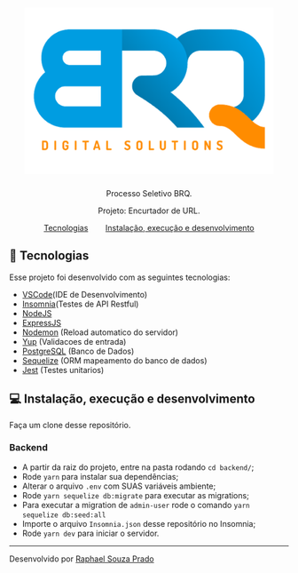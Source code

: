 <h1 align="center">
  <img alt="brq" height="300" title="brq" src="logo.png" />
</h1>

<p align="center">Processo Seletivo BRQ.</p>

<p align="center">Projeto: Encurtador de URL.</p>

<p align="center">
 <a href="#rocket-tecnologias">Tecnologias</a>&nbsp;&nbsp;&nbsp; &nbsp;&nbsp;&nbsp;
 <a href="#computer-instalação-execução-e-desenvolvimento">Instalação, execução e desenvolvimento</a>
</p>
            
## :rocket: Tecnologias

Esse projeto foi desenvolvido com as seguintes tecnologias:

- [VSCode](https://code.visualstudio.com/)(IDE de Desenvolvimento)
- [Insomnia](https://insomnia.rest/)(Testes de API Restful)
- [NodeJS](https://nodejs.org/en/)
- [ExpressJS](https://github.com/expressjs/express)
- [Nodemon](https://nodemon.io/) (Reload automatico do servidor)
- [Yup](https://github.com/jquense/yup) (Validacoes de entrada)
- [PostgreSQL](https://www.postgresql.org/) (Banco de Dados) 
- [Sequelize](https://sequelize.org/) (ORM mapeamento do banco de dados)
- [Jest](https://jestjs.io/) (Testes unitarios)

## :computer: Instalação, execução e desenvolvimento

Faça um clone desse repositório.

### Backend

- A partir da raiz do projeto, entre na pasta rodando `cd backend/`;
- Rode `yarn` para instalar sua dependências;
- Alterar o arquivo `.env` com SUAS variáveis ambiente;
- Rode `yarn sequelize db:migrate` para executar as migrations;
- Para executar a migration de `admin-user` rode o comando `yarn sequelize db:seed:all`
- Importe o arquivo `Insomnia.json` desse repositório no Insomnia;
- Rode `yarn dev` para iniciar o servidor.

---

Desenvolvido por [Raphael Souza Prado](https://www.linkedin.com/in/raphaelpradooliveira/)
